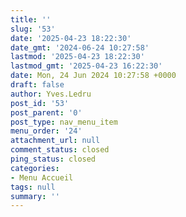 ```yaml
---
title: ''
slug: '53'
date: '2025-04-23 18:22:30'
date_gmt: '2024-06-24 10:27:58'
lastmod: '2025-04-23 18:22:30'
lastmod_gmt: '2025-04-23 16:22:30'
date: Mon, 24 Jun 2024 10:27:58 +0000
draft: false
author: Yves.Ledru
post_id: '53'
post_parent: '0'
post_type: nav_menu_item
menu_order: '24'
attachment_url: null
comment_status: closed
ping_status: closed
categories:
- Menu Accueil
tags: null
summary: ''
---
```



